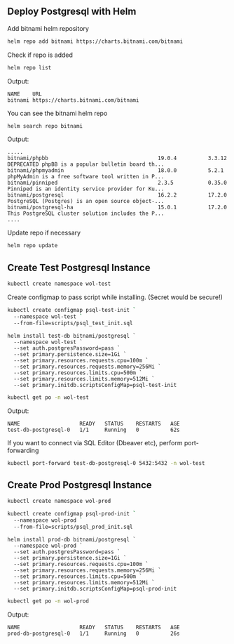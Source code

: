 ## Deploy Postgresql with Helm

Add bitnami helm repository

```bash
helm repo add bitnami https://charts.bitnami.com/bitnami
```

Check if repo is added 

```bash
helm repo list
```

Output:
```
NAME    URL
bitnami https://charts.bitnami.com/bitnami
```

You can see the bitnami helm repo
```bash
helm search repo bitnami
```

Output:
```
.....
bitnami/phpbb                                   19.0.4          3.3.12          DEPRECATED phpBB is a popular bulletin board th...
bitnami/phpmyadmin                              18.0.0          5.2.1           phpMyAdmin is a free software tool written in P...
bitnami/pinniped                                2.3.5           0.35.0          Pinniped is an identity service provider for Ku...
bitnami/postgresql                              16.2.2          17.2.0          PostgreSQL (Postgres) is an open source object-...
bitnami/postgresql-ha                           15.0.1          17.2.0          This PostgreSQL cluster solution includes the P...
....
```

Update repo if necessary
```bash
helm repo update
```

## Create Test Postgresql Instance

```bash
kubectl create namespace wol-test
```

Create configmap to pass script while installing. (Secret would be secure!)

```bash
kubectl create configmap psql-test-init `
  --namespace wol-test `
  --from-file=scripts/psql_test_init.sql
```

```shell
helm install test-db bitnami/postgresql `
  --namespace wol-test `
  --set auth.postgresPassword=pass `
  --set primary.persistence.size=1Gi `
  --set primary.resources.requests.cpu=100m `
  --set primary.resources.requests.memory=256Mi `
  --set primary.resources.limits.cpu=500m `
  --set primary.resources.limits.memory=512Mi `
  --set primary.initdb.scriptsConfigMap=psql-test-init
```

```bash
kubectl get po -n wol-test
```

Output:
```
NAME                   READY   STATUS    RESTARTS   AGE
test-db-postgresql-0   1/1     Running   0          62s
```

If you want to connect via SQL Editor (Dbeaver etc), perform port-forwarding

```bash
kubectl port-forward test-db-postgresql-0 5432:5432 -n wol-test
```

## Create Prod Postgresql Instance

```bash
kubectl create namespace wol-prod
```

```bash
kubectl create configmap psql-prod-init `
  --namespace wol-prod `
  --from-file=scripts/psql_prod_init.sql
```

```shell
helm install prod-db bitnami/postgresql `
  --namespace wol-prod `
  --set auth.postgresPassword=pass `
  --set primary.persistence.size=1Gi `
  --set primary.resources.requests.cpu=100m `
  --set primary.resources.requests.memory=256Mi `
  --set primary.resources.limits.cpu=500m `
  --set primary.resources.limits.memory=512Mi `
  --set primary.initdb.scriptsConfigMap=psql-prod-init
```

```bash
kubectl get po -n wol-prod
```

Output:
```
NAME                   READY   STATUS    RESTARTS   AGE
prod-db-postgresql-0   1/1     Running   0          26s
```